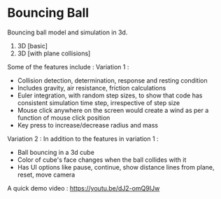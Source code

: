 # Bouncing Ball
Bouncing ball model and simulation in 3d. 
1. 3D [basic]
2. 3D [with plane collisions]

Some of the features include : 
Variation 1 : 
- Collision detection, determination, response and resting condition
- Includes gravity, air resistance, friction calculations
- Euler integration, with random step sizes, to show that code has consistent simulation time step, irrespective of step size
- Mouse click anywhere on the screen would create a wind as per a function of mouse click position
- Key press to increase/decrease radius and mass

Variation 2 :
In addition to the features in variation 1 : 
- Ball bouncing in a 3d cube
- Color of cube's face changes when the ball collides with it
- Has UI options like pause, continue, show distance lines from plane, reset, move camera

A quick demo video : https://youtu.be/dJ2-omQ9IJw
